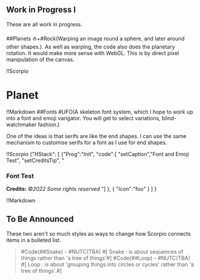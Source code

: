 ## Work in Progress I
These are all work in progress.

##Planets
⛵+#Rock(Warping an image round a sphere, and later around other shapes.). As well as warping, the code also does the planetary rotation. It would make more sense with WebGL. This is by direct pixel manipulation of the canvas.

!!Scorpio
# Planet

!!Markdown
##Fonts
#UFO(A skeleton font system, which I hope to work up into a font and emoji varigator.  You will get to select variations, blind-watchmaker fashion.)

One of the ideas is that serifs are like the end shapes.  I can use the same mechanism to customise serifs for a font as I use for end shapes.

!!Scorpio
{"HStack":
[
  {"Prog":"Init",
   "code":[
     "setCaption","Font and Emoji Test",
     "setCreditsTip", "<h3>Font Test</h3><b>Credits:</b> <em>©2022 Some rights reserved </em>"]
  },
  {
    "Icon":"foo"
  }
]
}

!!Markdown
## To Be Announced
These two aren't so much styles as ways to change how Scorpio connects items in a bulleted list.

> #Code(##Snake) - #NUTC(TBA) 
#[ Snake : is about sequences of things rather than 'a tree of things'#]
> #Code(##Loop) - #NUTC(TBA) 
#[ Loop : is about 'grouping things into circles or cycles' rather than 'a tree of things'.#]
